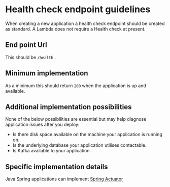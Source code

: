 Health check endpoint guidelines
================================

When creating a new application a health check endpoint should be created as standard. A Lambda does not require a Health check at present.

End point Url
-------------
This should be `/health` .

Minimum implementation
----------------------
As a minimum this should return `200` when the application is up and available.

Additional implementation possibilities
---------------------------------------
None of the below possibilities are essential but may help diagnose application issues after you deploy:
* Is there disk space available on the machine your application is running on.
* Is the underlying database your application utilises contactable.
* Is Kafka available to your application.

Specific implementation details
-------------------------------
Java Spring applications can implement [Spring Actuator](https://docs.spring.io/spring-boot/docs/current/reference/html/production-ready-features.html)